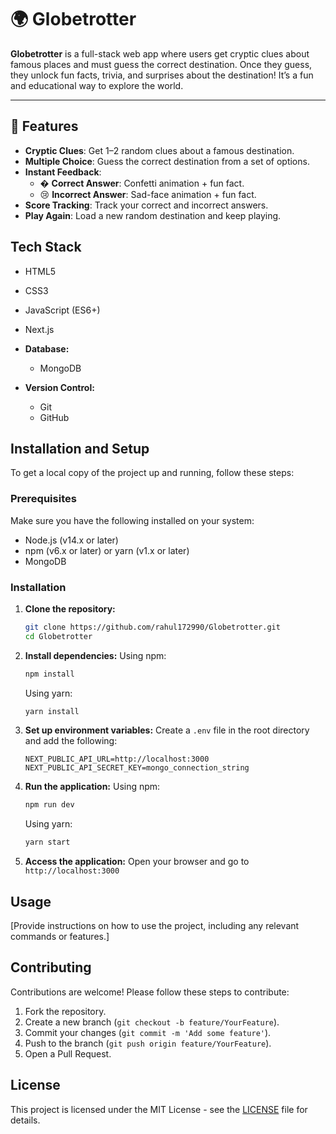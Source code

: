 # 🌍 Globetrotter

**Globetrotter** is a full-stack web app where users get cryptic clues about famous places and must guess the correct destination. Once they guess, they unlock fun facts, trivia, and surprises about the destination! It’s a fun and educational way to explore the world.

---

## 🚀 Features

- **Cryptic Clues**: Get 1–2 random clues about a famous destination.
- **Multiple Choice**: Guess the correct destination from a set of options.
- **Instant Feedback**:
  - � **Correct Answer**: Confetti animation + fun fact.
  - 😢 **Incorrect Answer**: Sad-face animation + fun fact.
- **Score Tracking**: Track your correct and incorrect answers.
- **Play Again**: Load a new random destination and keep playing.

## Tech Stack

  - HTML5
  - CSS3
  - JavaScript (ES6+)
  - Next.js

- **Database:**
  - MongoDB

- **Version Control:**
  - Git
  - GitHub


## Installation and Setup
To get a local copy of the project up and running, follow these steps:

### Prerequisites
Make sure you have the following installed on your system:
- Node.js (v14.x or later)
- npm (v6.x or later) or yarn (v1.x or later)
- MongoDB

### Installation

1. **Clone the repository:**
   ```bash
   git clone https://github.com/rahul172990/Globetrotter.git
   cd Globetrotter
   ```

2. **Install dependencies:**
   Using npm:
   ```bash
   npm install
   ```
   Using yarn:
   ```bash
   yarn install
   ```

3. **Set up environment variables:**
   Create a `.env` file in the root directory and add the following:
   ```env
   NEXT_PUBLIC_API_URL=http://localhost:3000
   NEXT_PUBLIC_API_SECRET_KEY=mongo_connection_string
   ```

4. **Run the application:**
   Using npm:
   ```bash
   npm run dev
   ```
   Using yarn:
   ```bash
   yarn start
   ```

5. **Access the application:**
   Open your browser and go to `http://localhost:3000`

## Usage
[Provide instructions on how to use the project, including any relevant commands or features.]

## Contributing
Contributions are welcome! Please follow these steps to contribute:
1. Fork the repository.
2. Create a new branch (`git checkout -b feature/YourFeature`).
3. Commit your changes (`git commit -m 'Add some feature'`).
4. Push to the branch (`git push origin feature/YourFeature`).
5. Open a Pull Request.

## License
This project is licensed under the MIT License - see the [LICENSE](LICENSE) file for details.
